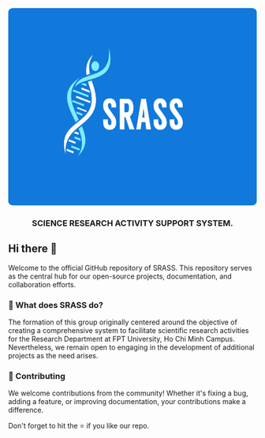 <div align="center" >
  <a href="https://github.com/SCIENCE-RESEARCH-ACTIVITY-SUPPORT-SRASS">
    <img width="550" height="400" src="/profile/asset/logo.png" style="border-radius: 2%"/>
  </a>
</div>
<h3 align="center">SCIENCE RESEARCH ACTIVITY SUPPORT SYSTEM​.</h3>

## Hi there 👋

Welcome to the official GitHub repository of SRASS. This repository serves as the central hub for our open-source projects, documentation, and collaboration efforts.

### 🍿 What does SRASS do?
The formation of this group originally centered around the objective of creating a comprehensive system to facilitate scientific research activities for the Research Department at FPT University, Ho Chi Minh Campus. Nevertheless, we remain open to engaging in the development of additional projects as the need arises.
### 🤝 Contributing
We welcome contributions from the community! Whether it's fixing a bug, adding a feature, or improving documentation, your contributions make a difference.



Don't forget to hit the ⭐ if you like our repo.

